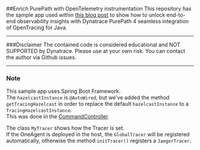 ##Enrich PurePath with OpenTelemetry instrumentation
This repository has the sample app used within [this blog post](https://www.dynatrace.com/news/blog/unlock-end-to-end-observability-insights-with-dynatrace-purepath-4-seamless-integration-of-opentracing-for-java/) to show how to unlock end-to-end observability insights with Dynatrace PurePath 4 seamless integration of OpenTracing for Java.  
***

###Disclaimer
The contained code is considered educational and NOT SUPPORTED by Dynatrace. Please use at your own risk. You can contact the author via Github issues.
***

### Note
This sample app uses Spring Boot Framework.  
The `hazelcastInstance` is `@AutoWired`, but we've added the method `getTracingHazelcast` in order to replace the default `hazelcastInstance` to a `TracingHazelcastInstance`.  
This was done in the [CommandController](src/main/java/com/dynatrace/hazelcast/CommandController.java).  
  
The class `MyTracer` shows how the Tracer is set.  
If the OneAgent is deployed in the host, the `GlobalTracer` will be registered automatically, otherwise the method `initTracer()` registers a `JaegerTracer`.